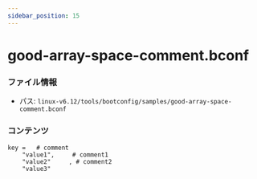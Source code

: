 ```yaml
---
sidebar_position: 15
---
```

# good-array-space-comment.bconf

### ファイル情報

- パス: `linux-v6.12/tools/bootconfig/samples/good-array-space-comment.bconf`

### コンテンツ

```bconf
key =	# comment
	"value1",	  # comment1
	"value2"	 , # comment2
	"value3"

```
